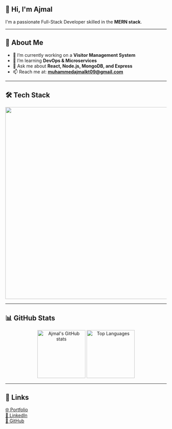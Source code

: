 ## 👋 Hi, I'm Ajmal

I'm a passionate Full-Stack Developer skilled in the **MERN stack**.

---

## 🧠 About Me
- 🔭 I’m currently working on a **Visitor Management System**
- 🚀 I’m learning **DevOps & Microservices**
- 💬 Ask me about **React, Node.js, MongoDB, and Express**
- 📫 Reach me at: **muhammedajmalkt09@gmail.com**

---

## 🛠️ Tech Stack

<p align="center">
  <a href="https://skillicons.dev">
    <img src="https://skillicons.dev/icons?i=html,css,js,react,redux,next,tailwind,nodejs,express,mongodb,postgres,docker,git,figma,firebase" width="600"/>
  </a>
</p>

---

## 📊 GitHub Stats

<div align="center">
  <img src="https://github-readme-stats.vercel.app/api?username=muhammedajmalkt&hide_title=false&hide_rank=false&show_icons=true&include_all_commits=true&count_private=true&disable_animations=false&theme=dracula&locale=en&hide_border=false&order=1" height="150" alt="Ajmal's GitHub stats" />
  <img src="https://github-readme-stats.vercel.app/api/top-langs?username=muhammedajmalkt&locale=en&hide_title=false&layout=compact&card_width=320&langs_count=5&theme=dracula&hide_border=false&order=2" height="150" alt="Top Languages" />
</div>

---

## 🔗 Links

[🌐 Portfolio](https://ajmalkt.netlify.app/)  
[💼 LinkedIn](https://linkedin.com/in/ajmalkt)  
[🐙 GitHub](https://github.com/ajmalkt)
